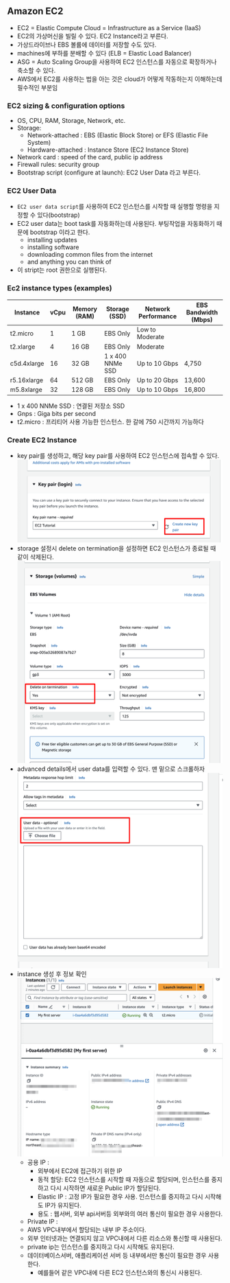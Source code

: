 ## Amazon EC2

- EC2 = Elastic Compute Cloud = Infrastructure as a Service (IaaS)
- EC2의 가상머신을 빌릴 수 있다. EC2 Instance라고 부른다.
- 가상드라이브나 EBS 볼륨에 데이터를 저장할 수도 있다.
- machines에 부하를 분배할 수 있다 (ELB = Elastic Load Balancer)
- ASG = Auto Scaling Group을 사용하여 EC2 인스턴스를 자동으로 확장하거나 축소할 수 있다.
- AWS에서 EC2를 사용하는 법을 아는 것은 cloud가 어떻게 작동하는지 이해하는데 필수적인 부분임

### EC2 sizing & configuration options

- OS, CPU, RAM, Storage, Network, etc.
- Storage:
  - Network-attached : EBS (Elastic Block Store) or EFS (Elastic File System)
  - Hardware-attached : Instance Store (EC2 Instance Store)
- Network card : speed of the card, public ip address
- Firewall rules: security group
- Bootstrap script (configure at launch): EC2 User Data 라고 부른다.

### EC2 User Data

- `EC2 user data script`를 사용하여 EC2 인스턴스를 시작할 때 실행할 명령을 지정할 수 있다(bootstrap)
- EC2 user data는 boot task를 자동화하는데 사용된다. 부팅작업을 자동화하기 때문에 bootstrap 이라고 한다.
  - installing updates
  - installing software
  - downloading common files from the internet
  - and anything you can think of
- 이 stript는 root 권한으로 실행된다.

### Ec2 instance types (examples)

| Instance    | vCpu | Memory (RAM) | Storage (SSD)    | Network Performance | EBS Bandwidth (Mbps) |
| ----------- | ---- | ------------ | ---------------- | ------------------- | -------------------- |
| t2.micro    | 1    | 1 GB         | EBS Only         | Low to Moderate     |                      |
| t2.xlarge   | 4    | 16 GB        | EBS Only         | Moderate            |                      |
| c5d.4xlarge | 16   | 32 GB        | 1 x 400 NNMe SSD | Up to 10 Gbps       | 4,750                |
| r5.16xlarge | 64   | 512 GB       | EBS Only         | Up to 20 Gbps       | 13,600               |
| m5.8xlarge  | 32   | 128 GB       | EBS Only         | Up to 10 Gbps       | 16,800               |

- 1 x 400 NNMe SSD : 연결된 저장소 SSD
- Gnps : Giga bits per second
- t2.micro : 프리티어 사용 가능한 인스턴스. 한 갈에 750 시간까지 가능하다

### Create EC2 Instance

- key pair를 생성하고, 해당 key pair를 사용하여 EC2 인스턴스에 접속할 수 있다.
  ![ec2_basics_1](./imgs/ec2_basics_1.png)
- storage 설정시 delete on termination을 설정하면 EC2 인스턴스가 종료될 때 같이 삭제된다.
  ![ec2_basics_2](./imgs/ec2_basics_2.png)
- advanced details에서 user data를 입력할 수 있다. 맨 밑으로 스크롤하자
  ![ec2_basics_3](./imgs/ec2_basics_3.png)
- instance 생성 후 정보 확인
  ![ec2_basics_4](./imgs/ec2_basics_4.png)
  - 공용 IP :
    - 외부에서 EC2에 접근하기 위한 IP
    - 동적 할당: EC2 인스턴스를 시작할 때 자동으로 할당되며, 인스턴스를 중지하고 다시 시작하면 새로운 Public IP가 할당된다.
    - Elastic IP : 고정 IP가 필요한 경우 사용. 인스턴스를 중지하고 다시 시작해도 IP가 유지된다.
    - 용도 : 웹서버, 외부 api서버등 외부와의 여러 통신이 필요한 경우 사용한다.
  - Private IP :
  - AWS VPC내부에서 할당되는 내부 IP 주소이다.
  - 외부 인터넷과는 연결되지 않고 VPC내에서 다른 리소스와 통신할 때 사용된다.
  - private ip는 인스턴스를 중지하고 다시 시작해도 유지된다.
  - 데이터베이스서버, 애플리케이션 서버 등 내부에서만 통신이 필요한 경우 사용한다.
    - 예를들어 같은 VPC내에 다른 EC2 인스턴스와의 통신시 사용된다.
